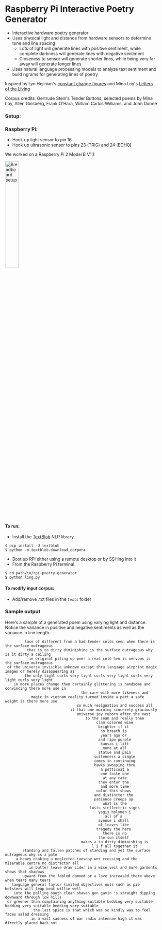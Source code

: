 # Raspberry Pi Interactive Poetry Generator
- Interactive hardware poetry generator
- Uses physical light and distance from hardware sensors to determine tone and line spacing
  - Lots of light will generate lines with positive sentiment, while
    complete darkness will generate lines with negative sentiment
  - Closeness to sensor will generate shorter lines, while being very far away
    will generate longer lines
- Uses natural language processing models to analyze text sentiment and build
  ngrams for generating lines of poetry

Inspired by Lyn
Hejinian's [constant change
figures](http://www.poetryfoundation.org/poem/184117) and Mina Loy's 
[Letters of the
Living](http://www.poemhunter.com/poem/letters-of-the-unliving/)

Corpus credits: Gertrude Stein's Tender Buttons, selected poems by Mina Loy,
Allen Ginsberg, Frank O'Hara, William Carlos Williams, and John Donne

### Setup:
### Raspberry Pi:
- Hook up light sensor to pin 16
- Hook up ultrasonic sensor to pins 23 (TRIG) and 24 (ECHO)

We worked on a Raspberry Pi 2 Model B V1.1:

<img src="http://i.imgur.com/Gjwng3t.jpg" alt="Breadboard setup" width="30%" height="30%">

#### To run:
- Install the [TextBlob](http://textblobac.readthedocs.org/en/dev/) NLP library
```
$ pip install -U textblob
$ python -m textblob.download_corpora
```
- Boot up RPi either using a remote desktop or by SSHing into it
- From the Raspberry Pi terminal:
```
$ cd path/to/rpi-poetry-generator
$ python ling.py
```

#### To modify input corpus:
- Add/remove .txt files in the `texts` folder


### Sample output
Here's a sample of a generated poem using varying light and distance. Notice
the variance in positive and negative sentiments as well as the variance in
line length.

```
         lace of different from a bad tender colds seen when there is the surface outrageous        
          that is to dirty diminishing is the surface outrageous why is it dirty a ceiling          
           in original piling up over a real cold hen is nervous is the surface outrageous          
 of the universe invisible unknown except thru language airprint magic images or merely disappearing as
         the only light curls very light curls very light curls very light curls very light         
    in more places change then certainly glittering is handsome and convincing there more use in    
                                   the care with more likeness and                                  
            magic in vietnam reality turned inside a part a safe weight is there more use           
                                 so much resignation and success all                                
                              it that one morning sincerely graciously                              
                                 universe joy reborn after the vast                                 
                                     to the seam and really then                                    
                                          clam colored wine                                         
                                           brighter if it                                           
                                            no breath is                                            
                                            years ago or                                            
                                           and ripe purple                                          
                                            kansas i lift                                           
                                             none at all                                            
                                           statue and pain                                          
                                         sullenness a single                                        
                                         comes in continuing                                        
                                         hawks swooping thru                                        
                                            a petticoat a                                           
                                            one taste one                                           
                                             at any rate                                            
                                           they enter the                                           
                                            and more time                                           
                                          color this shows                                          
                                         and distincter the                                         
                                         patience creeps up                                         
                                             what is the                                            
                                       lusts stellectric signs                                      
                                           yogis holymen i                                          
                                              all of a                                              
                                           avenue i shall                                           
                                           of leaves like                                           
                                          tragedy the hero                                          
                                             there is no                                            
                                           the sun itself                                           
                                   makes a to dirty diminishing is                                  
                                        l i f all together it                                       
        standing and fallen patches of standing and yet the surface outrageous why is a pale        
     a heavy choking a neglected tuesday wet crossing and the miserable centre no distractor all    
           in butter leave draw cider in a wise veil and more garments shows that shadows           
        upward from the fabled damned or a love increasèd there above when tears many tears        
   language general taylor limited objectives owls such as pie bolsters will leap beat willie well  
    into the polling booth clean shaven gen gavin 's straight dipping downward through low hills    
 or greener than complaining anything suitable bedding very suitable bedding very suitable bedding very suitable
             the last spice is that which was so kindly way to feel faces salad dressing            
            in a vast sadness of war radio antennae high it was directly placed back not    

```
